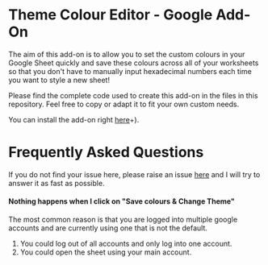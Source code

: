 # Theme Colour Editor - Google Add-On

The aim of this add-on is to allow you to set the custom colours in your Google Sheet quickly and save these colours across all of your worksheets so that you don't have to manually input hexadecimal numbers each time you want to style a new sheet! 

Please find the complete code used to create this add-on in the files in this repository. Feel free to copy or adapt it to fit your own custom needs. 

You can install the add-on right [here](https://letmegooglethat.com/?q=I+have+not+updated+the+link+yet.+Sorry+%3A)+). 

# Frequently Asked Questions 

If you do not find your issue here, please raise an issue [here](https://github.com/NikRpk/GoogleScripts/issues/new/choose) and I will try to answer it as fast as possible. 

#### Nothing happens when I click on "Save colours & Change Theme"
The most common reason is that you are logged into multiple google accounts and are currently using one that is not the default. 
   1. You could log out of all accounts and only log into one account. 
   2. You could open the sheet using your main account. 
